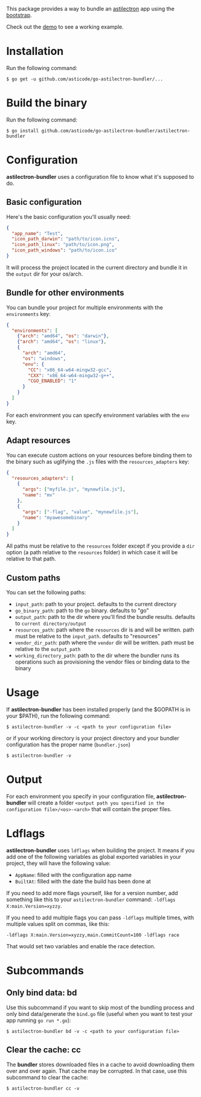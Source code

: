 This package provides a way to bundle an [astilectron](https://github.com/asticode/go-astilectron) app using the [bootstrap](https://github.com/asticode/go-astilectron-bootstrap).

Check out the [demo](https://github.com/asticode/go-astilectron-demo) to see a working example.

# Installation

Run the following command:

    $ go get -u github.com/asticode/go-astilectron-bundler/...

# Build the binary
    
Run the following command:

    $ go install github.com/asticode/go-astilectron-bundler/astilectron-bundler
    
# Configuration

**astilectron-bundler** uses a configuration file to know what it's supposed to do.
 
## Basic configuration

Here's the basic configuration you'll usually need:

```json
{
  "app_name": "Test",
  "icon_path_darwin": "path/to/icon.icns",
  "icon_path_linux": "path/to/icon.png",
  "icon_path_windows": "path/to/icon.ico"
}
```

It will process the project located in the current directory and bundle it in the `output` dir for your os/arch.

## Bundle for other environments

You can bundle your project for multiple environments with the `environments` key:

```json
{
  "environments": [
    {"arch": "amd64", "os": "darwin"},
    {"arch": "amd64", "os": "linux"},
    {
      "arch": "amd64",
      "os": "windows",
      "env": {
        "CC": "x86_64-w64-mingw32-gcc",
        "CXX": "x86_64-w64-mingw32-g++",
        "CGO_ENABLED": "1"
      }
    }
  ]
}
```

For each environment you can specify environment variables with the `env` key.

## Adapt resources

You can execute custom actions on your resources before binding them to the binary such as uglifying the `.js` files with the `resources_adapters` key:

```json
{
  "resources_adapters": [
    {
      "args": ["myfile.js", "mynewfile.js"],
      "name": "mv"
    },
    {
      "args": ["-flag", "value", "mynewfile.js"],
      "name": "myawesomebinary"
    }
  ]
}
```

All paths must be relative to the `resources` folder except if you provide a `dir` option (a path relative to the `resources` folder) in which case it will be relative to that path.

## Custom paths

You can set the following paths:

- `input_path`: path to your project. defaults to the current directory
- `go_binary_path`: path to the `go` binary. defaults to "go"
- `output_path`: path to the dir where you'll find the bundle results. defaults to `current directory/output`
- `resources_path`: path where the `resources` dir is and will be written. path must be relative to the `input_path`. defaults to "resources"
- `vendor_dir_path`: path where the `vendor` dir will be written. path must be relative to the `output_path`
- `working_directory_path`: path to the dir where the bundler runs its operations such as provisioning the vendor files or binding data to the binary

# Usage

If **astilectron-bundler** has been installed properly (and the $GOPATH is in your $PATH), run the following command:

    $ astilectron-bundler -v -c <path to your configuration file>
    
or if your working directory is your project directory and your bundler configuration has the proper name (`bundler.json`)

    $ astilectron-bundler -v
    
# Output

For each environment you specify in your configuration file, **astilectron-bundler** will create a folder `<output path you specified in the configuration file>/<os>-<arch>` that will contain the proper files.

# Ldflags

**astilectron-bundler** uses `ldflags` when building the project. It means if you add one of the following variables as global exported variables in your project, they will have the following value:

- `AppName`:  filled with the configuration app name
- `BuiltAt`: filled with the date the build has been done at

If you need to add more flags yourself, like for a version number, add something
like this to your `astilectron-bundler` command: `-ldflags X:main.Version=xyzzy`.

If you need to add multiple flags you can pass `-ldflags` multiple times, with
multiple values split on commas, like this:

`-ldflags X:main.Version=xyzzy,main.CommitCount=100 -ldflags race`

That would set two variables and enable the race detection.

# Subcommands
## Only bind data: bd

Use this subcommand if you want to skip most of the bundling process and only bind data/generate the `bind.go` file (useful when you want to test your app running `go run *.go`):

    $ astilectron-bundler bd -v -c <path to your configuration file>

## Clear the cache: cc

The **bundler** stores downloaded files in a cache to avoid downloading them over and over again. That cache may be corrupted. In that case, use this subcommand to clear the cache:

    $ astilectron-bundler cc -v
